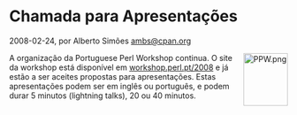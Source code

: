 
# Chamada para Apresentações

 2008-02-24, por Alberto Simões <ambs@cpan.org>

<form mt:asset-id="7" class="mt-enclosure mt-enclosure-image" contenteditable="false"><a href="http://perl.pt/PPW.png"><img alt="PPW.png" src="%%BASE_URI%%imgs/PPW-thumb-80x95.png" class="mt-image-right" style="margin: 0pt 0pt 20px 20px; float: right;" height="95" width="80" /></a></form>A organização da Portuguese Perl Workshop continua. O site da workshop está disponível em <a href="http://workshop.perl.pt/2008">workshop.perl.pt/2008</a> e já estão a ser aceites propostas para apresentações. Estas apresentações podem ser em inglês ou português, e podem durar 5 minutos (lightning talks), 20 ou 40 minutos.<br /> 
